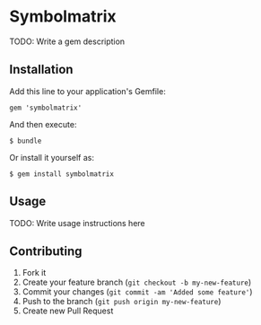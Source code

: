 # Symbolmatrix

TODO: Write a gem description

## Installation

Add this line to your application's Gemfile:

    gem 'symbolmatrix'

And then execute:

    $ bundle

Or install it yourself as:

    $ gem install symbolmatrix

## Usage

TODO: Write usage instructions here

## Contributing

1. Fork it
2. Create your feature branch (`git checkout -b my-new-feature`)
3. Commit your changes (`git commit -am 'Added some feature'`)
4. Push to the branch (`git push origin my-new-feature`)
5. Create new Pull Request
